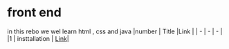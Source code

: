 # front end 
in this rebo we wel learn html , css and java 
|number | Title |Link |
| -     |  -    |   - |
|1      | insttallation | [Link](./classes/class1.md)|

